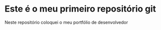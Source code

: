 # Este é o meu primeiro repositório git

Neste repositório coloquei o meu portfólio de desenvolvedor